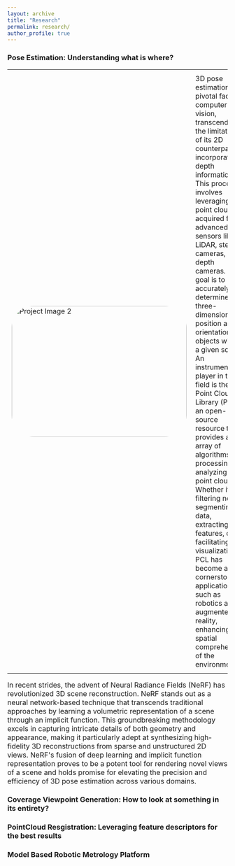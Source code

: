 ```yaml
---
layout: archive
title: "Research"
permalink: research/
author_profile: true
---
```


### Pose Estimation: Understanding what is where?

<table style="border: none; border-collapse: collapse;">
  <tr>
    <td style="padding: 10px; border: none;">
      <div style="width: 400px; height: 300px; border-radius: 50px; overflow: hidden;">
        <img src="/portfolio/images/pose_estimate.png" alt="Project Image 2" style="width: 100%; height: 100%; object-fit: cover;">
      </div>
    </td>
    <td style="padding: 10px; border: none; vertical-align: top; font-size: 16px;">
    3D pose estimation is a pivotal facet of computer vision, transcending the limitations of its 2D counterpart by incorporating depth information. This process involves leveraging point clouds acquired from advanced sensors like LiDAR, stereo cameras, or depth cameras. The goal is to accurately determine the three-dimensional position and orientation of objects within a given scene. An instrumental player in this field is the Point Cloud Library (PCL), an open-source resource that provides an array of algorithms for processing and analyzing 3D point clouds. Whether it's filtering noise, segmenting data, extracting features, or facilitating visualization, PCL has become a cornerstone in applications such as robotics and augmented reality, enhancing the spatial comprehension of the environment.
    </td>
  </tr>
</table>
<p style="font-size:12pt;">
In recent strides, the advent of Neural Radiance Fields (NeRF) has revolutionized 3D scene reconstruction. NeRF stands out as a neural network-based technique that transcends traditional approaches by learning a volumetric representation of a scene through an implicit function. This groundbreaking methodology excels in capturing intricate details of both geometry and appearance, making it particularly adept at synthesizing high-fidelity 3D reconstructions from sparse and unstructured 2D views. NeRF's fusion of deep learning and implicit function representation proves to be a potent tool for rendering novel views of a scene and holds promise for elevating the precision and efficiency of 3D pose estimation across various domains.
</p>

### Coverage Viewpoint Generation: How to look at something in its entirety?

### PointCloud Resgistration: Leveraging feature descriptors for the best results

### Model Based Robotic Metrology Platform

